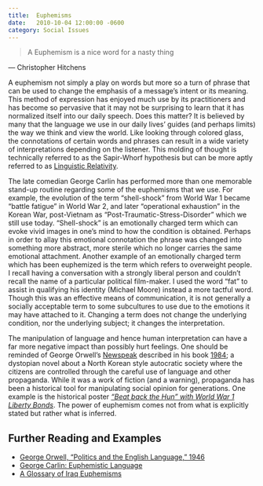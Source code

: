 ```yaml
---
title:  Euphemisms
date:   2010-10-04 12:00:00 -0600
category: Social Issues
---
```


> A Euphemism is a nice word for a nasty thing

&mdash; Christopher Hitchens

A euphemism not simply a play on words but more so a turn of phrase that can be used to change the emphasis of a
message’s intent or its meaning. This method of expression has enjoyed much use by its practitioners and has become so
pervasive that it may not be surprising to learn that it has normalized itself into our daily speech. Does this matter?
It is believed by many that the language we use in our daily lives’ guides (and perhaps limits) the way we think and
view the world. Like looking through colored glass, the connotations of certain words and phrases can result in a wide
variety of interpretations depending on the listener. This molding of thought is technically referred to as the
Sapir-Whorf hypothesis but can be more aptly referred to as [Linguistic Relativity](https://en.wikipedia.org/wiki/Linguistic_relativity).

The late comedian George Carlin has performed more than one memorable stand-up routine regarding some of the euphemisms
that we use. For example, the evolution of the term “shell-shock” from World War 1 became “battle fatigue” in World War 2,
and later “operational exhaustion” in the Korean War, post-Vietnam as “Post-Traumatic-Stress-Disorder” which we still use
today. “Shell-shock” is an emotionally charged term which can evoke vivid images in one’s mind to how the condition is
obtained. Perhaps in order to allay this emotional connotation the phrase was changed into something more abstract, more
sterile which no longer carries the same emotional attachment. Another example of an emotionally charged term which has been
euphemized is the term which refers to overweight people. I recall having a conversation with a strongly liberal person and
couldn’t recall the name of a particular political film-maker. I used the word “fat” to assist in qualifying his identity
(Michael Moore) instead a more tactful word.  Though this was an effective means of communication, it is not generally a
socially acceptable term to some subcultures to use due to the emotions it may have attached to it.  Changing a term does
not change the underlying condition, nor the underlying subject; it changes the interpretation.

The manipulation of language and hence human interpretation can have a far more negative impact than possibly hurt feelings.
One should be reminded of George Orwell’s [Newspeak](https://en.wikipedia.org/wiki/Newspeak) described in his book
[1984](https://www.amazon.com/Nineteen-Eighty-Four-George-Orwell/dp/0679417397); a dystopian novel about a North Korean
style autocratic society where the citizens are controlled through the careful use of language and other propaganda.
While it was a work of fiction (and a warning), propaganda has been a historical tool for manipulating social opinion for
generations. One example is the historical poster [*“Beat back the Hun” with World War 1 Liberty Bonds*](https://propagandaposterstore.com/product/beat-back-the-hun-with-liberty-bonds/).
The power of euphemism comes not from what is explicitly stated but rather what is inferred.

## Further Reading and Examples

- [George Orwell, “Politics and the English Language,” 1946](https://www.orwell.ru/library/essays/politics/english/e_polit)
- [George Carlin: Euphemistic Language](https://www.youtube.com/watch?v=4CNz2ppR3V4)
- [A Glossary of Iraq Euphemisms](https://prospect.org/article/glossary-iraq-euphemisms)
